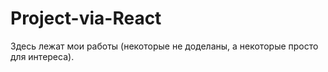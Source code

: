 # Project-via-React

Здесь лежат мои работы (некоторые не доделаны, а некоторые просто для  интереса).

